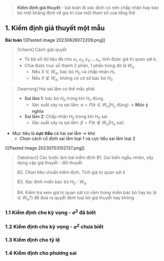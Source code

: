 > **Kiểm định giả thuyết** - bài toán đi xác định có nên chấp nhận hay bác bỏ một khẳng định về giá trị của một tham số của tổng thể 


## 1. Kiểm định giả thuyết một mẫu
**Bài toán**
![[Pasted image 20230626072209.png]]

> [!check] Cách giải quyết 
> * Từ bộ số dữ liệu đã cho $x_1, x_2, x_3 ..., x_n$, tính được giá trị quan sát k. 
> * Chia được trục số thành 2 phần, 1 phần trong đó là $W_\alpha$ 
> 	* Nếu $X \in W_\alpha$, bác bỏ $H_0$ và chấp nhận $H_1$
> 	* Nếu $X \notin W_\alpha$, không có cơ sở bác bỏ $H_0$

> [!warning] Hai sai lầm có thể mắc phải
> * **Sai lầm 1:** bác bỏ $H_0$ trong khi $H_0$ đúng. 
> 	* Xác suất xảy ra sai lầm: $\alpha = P(k \in W_\alpha | H_o \text{ đúng})$ -> **Mức ý nghĩa**
> * **Sai lầm 2:** Chấp nhận $H_0$ trong khi $H_0$ sai.
> 	* Xác suất xảy ra sai lầm: $\beta = P(k \notin W_\alpha | H_o \text{ sai})$ 

* Mục tiêu là **cực tiểu** cả hai sai lầm -> khó
	* Chọn cách cố định sai lầm loại 1 và cực tiểu sai lầm loại 2

![[Pasted image 20230703102137.png]]

> [!abstract] Các bước làm bài kiểm định
> B1. Gọi biến ngẫu nhiên, xây dựng cặp giả thuyết - đối thuyết
> 
> B2. Chọn tiêu chuẩn kiểm định. Tính giá trị quan sát $k$
> 
> B3. Xác định miền bác bỏ $H_0: W_\alpha$ 
> 
> B4. Kiểm tra xem giá trị quan sát có nằm trong miền bác bỏ hay ko ($k \in W_\alpha ?$) để đưa ra quyết định loại bỏ giả thuyết hay không


### 1.1 Kiểm định cho kỳ vọng - $\sigma^2$ đã biết

### 1.2 Kiểm định cho kỳ vọng - $\sigma^2$ chưa biết

### 1.3 Kiểm định cho tỷ lệ

### 1.4 Kiểm định cho phương sai